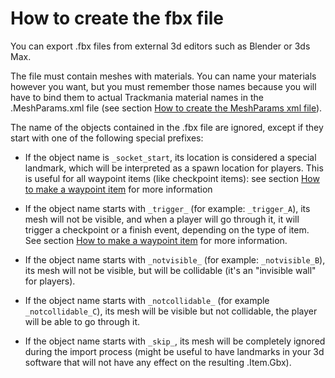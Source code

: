 # How to create the fbx file

You can export .fbx files from external 3d editors such as Blender or 3ds Max.

The file must contain meshes with materials.
You can name your materials however you want, but you must remember those names because you will have to bind them to actual Trackmania material names in the .MeshParams.xml file (see section [How to create the MeshParams xml file]).

The name of the objects contained in the .fbx file are ignored, except if they start with one of the following special prefixes:

- If the object name is `_socket_start`, its location is considered a special landmark, which will be interpreted as a spawn location for players. This is useful for all waypoint items (like checkpoint items): see section [How to make a waypoint item] for more information

- If the object name starts with `_trigger_` (for example: `_trigger_A`), its mesh will not be visible, and when a player will go through it, it will trigger a checkpoint or a finish event, depending on the type of item. See section [How to make a waypoint item] for more information.

- If the object name starts with `_notvisible_` (for example: `_notvisible_B`), its mesh will not be visible, but will be collidable (it's an "invisible wall" for players).

- If the object name starts with `_notcollidable_` (for example `_notcollidable_C`), its mesh will be visible but not collidable, the player will be able to go through it.

- If the object name starts with `_skip_`, its mesh will be completely ignored during the import process (might be useful to have landmarks in your 3d software that will not have any effect on the resulting .Item.Gbx).

[How to create the MeshParams xml file]: ../04-how-to-create-the-meshparams-xml-file/
[How to make a waypoint item]: ../07-how-to-make-a-waypoint-item/
